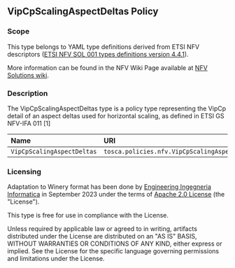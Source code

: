 ## VipCpScalingAspectDeltas Policy

### Scope
This type belongs to YAML type definitions derived from ETSI NFV descriptors ([ETSI NFV SOL 001 types definitions version 4.4.1](https://forge.etsi.org/rep/nfv/SOL001/-/tree/v4.4.1)).

More information can be found in the NFV Wiki Page available at [NFV Solutions wiki](https://nfvwiki.etsi.org/index.php?title=NFV_Solutions).

### Description
The VipCpScalingAspectDeltas type is a policy type representing the VipCp detail of an aspect deltas used for horizontal scaling, as defined in ETSI GS NFV-IFA 011 [1]

| Name | URI | Version | Derived From |
|:---- |:--- |:------- |:------------ |
| `VipCpScalingAspectDeltas` | `tosca.policies.nfv.VipCpScalingAspectDeltas` | `4.4.1` | `tosca.policies.Root` |


### Licensing
Adaptation to Winery format has been done by [Engineering Ingegneria Informatica](https://www.eng.it) in September 2023 under the terms of [Apache 2.0 License](https://www.apache.org/licenses/LICENSE-2.0) (the "License").

This type is free for use in compliance with the License.

Unless required by applicable law or agreed to in writing, artifacts distributed under the License are distributed on an "AS IS" BASIS, WITHOUT WARRANTIES OR CONDITIONS OF ANY KIND, either express or implied. See the License for the specific language governing permissions and limitations under the License.